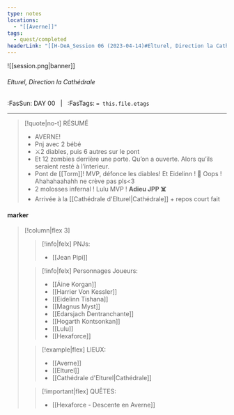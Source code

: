```yaml
---
type: notes
locations:
  - "[[Averne]]"
tags:
  - quest/completed
headerLink: "[[H-DeA_Session 06 (2023-04-14)#Elturel, Direction la Cathédrale|H-DeA_06_Elturel, Direction la Cathédrale]]"
---
```


![[session.png|banner]]
###### Elturel, Direction la Cathédrale
<span class="sub2">:FasSun: DAY 00 &nbsp; | &nbsp; :FasTags: `= this.file.etags`</span>
___

> [!quote|no-t] RÉSUMÉ
>- AVERNE! 
>- Pnj avec 2 bébé 
>- ⚔️2 diables, puis 6 autres sur le pont
>- Et 12 zombies derrière une porte. Qu’on a ouverte. Alors qu’ils seraient resté à l’interieur.
>- Pont de [[Torm]]! MVP, défonce les diables! Et Eidelinn ! 🦴 Oops ! Ahahahaahahh ne crève pas pls<3
>- 2 molosses infernal ! Lulu MVP ! **Adieu JPP ☠️**
>- Arrivée à la [[Cathédrale d'Elturel|Cathédrale]] + repos court fait


#### marker
> [!column|flex 3]
>> [!info|felx] PNJs:
>> - [[Jean Pipi]]
>
>> [!info|felx] Personnages Joueurs:
>> - [[Áine Korgan]]
>> - [[Harrier Von Kessler]]
>> - [[Eidelinn Tishana]]
>> - [[Magnus Myst]]
>> - [[Edarsjach Dentranchante]]
>> - [[Hogarth Kontsonkan]]
>> - [[Lulu]]
>> - [[Hexaforce]]
>
>> [!example|flex] LIEUX:
>> - [[Averne]]
>> - [[Elturel]]
>> - [[Cathédrale d'Elturel|Cathédrale]] 
>
>> [!important|flex] QUÊTES:
>> - [[Hexaforce - Descente en Averne]]
